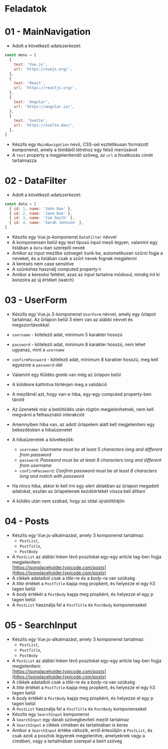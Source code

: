 # Feladatok

# 01 - MainNavigation

- Adott a következő adatszerkezet:

```js
const menu = [
  {
    text: 'Vue.js',
    url: 'https://vuejs.org/',
  },
  {
    text: 'React',
    url: 'https://reactjs.org/',
  },
  {
    text: 'Angular',
    url: 'https://angular.io/',
  },
  {
    text: 'Svelte',
    url: 'https://svelte.dev/',
  },
]
```

- Készíts egy `MainNavigation` nevű, CSS-sel esztétikusan formázott komponenst, amely a tömbből létrehoz egy felső menüsávot
- A `text` property a megjelenítendő szöveg, az `url` a hivatkozás címét tartalmazza

# 02 - DataFilter

- Adott a következő adatszerkezet:

```js
const data = [
  { id: 1, name: 'John Doe' },
  { id: 2, name: 'Jane Doe' },
  { id: 3, name: 'Jim Smith' },
  { id: 4, name: 'Sarah Johnson' },
]
```

- Készíts egy Vue.js-komponenst `DataFilter` névvel
- A komponensen belül egy text típusú input mező legyen, valamint egy listában a `data`-ban szereplő nevek
- Amikor az input mezőbe szöveget írunk be, automatikusan szűrni fogja a neveket, és a listában csak a szűrt nevek fognak megjelenni
- A keresés nem case sensitive
- A szűréshez használj computed property-t
- Amikor a keresési feltétel, azaz az input tartalma módosul, mindig írd ki konzolra az új értéket (watch)

# 03 - UserForm

- Készíts egy Vue.js 3-komponenst `UserForm` névvel, amely egy űrlapot tartalmaz. Az űrlapon belül 3 elem van az alábbi névvel és megszorításokkal:

- `username` - kötelező adat, minimum 5 karakter hosszú
- `password` - kötelező adat, minimum 8 karakter hosszú, nem lehet ugyanaz, mint a `username`
- `confirmPassword` - kötelező adat, minimum 8 karakter hosszú, meg kell egyeznie a `password`-del

- Valamint egy Küldés gomb van még az űrlapon belül
- A küldésre kattintva történjen meg a validáció
- A mezőknél azt, hogy van-e hiba, egy-egy computed property-ben tárold
- Az üzenetek már a betöltődés után rögtön megjelenhetnek, nem kell megvárni a felhasználói interakciót
- Amennyiben hiba van, az adott űrlapelem alatt kell megjeleníteni egy bekezdésben a hibaüzenetet
- A hibaüzenetek a következők:
  - `username`: _Username must be at least 5 characters long and different from password_
  - `password`: _Password must be at least 8 characters long and different from username_
  - `confirmPassword`: _Confirm password must be at least 8 characters long and match with password_
- Ha nincs hiba, akkor ki kell írni egy alert ablakban az űrlapon megadott adatokat, ezután az űrlapelemek kezdőértékét vissza kell állítani
- A küldés után nem szabad, hogy az oldal újratöltődjön

# 04 - Posts

- Készíts egy Vue.js-alkalmazást, amely 3 komponenst tartalmaz:
  - `PostList`,
  - `PostTitle`,
  - `PostBody`
- A `PostList` az alábbi linken lévő posztokat egy-egy article tag-ben fogja megjeleníteni:  
   [https://jsonplaceholder.typicode.com/posts](https://jsonplaceholder.typicode.com/posts)
- A cikkek adataiból csak a _title_-re és a _body_-ra van szükség
- A _title_ értékét a `PostTitle` kapja meg propként, és helyezze el egy h3 tagen belül
- A _body_ értékét a `PostBody` kapja meg propként, és helyezze el egy p tagen belül
- A `PostList` használja fel a `PostTitle` és `PostBody` komponenseket

# 05 - SearchInput

- Készíts egy Vue.js-alkalmazást, amely 3 komponenst tartalmaz:
  - `PostList`,
  - `PostTitle`,
  - `PostBody`
- A `PostList` az alábbi linken lévő posztokat egy-egy article tag-ben fogja megjeleníteni:  
   [https://jsonplaceholder.typicode.com/posts](https://jsonplaceholder.typicode.com/posts)
- A cikkek adataiból csak a _title_-re és a _body_-ra van szükség
- A _title_ értékét a `PostTitle` kapja meg propként, és helyezze el egy h3 tagen belül
- A _body_ értékét a `PostBody` kapja meg propként, és helyezze el egy p tagen belül
- A `PostList` használja fel a `PostTitle` és `PostBody` komponenseket
- Készíts egy `SearchInput` komponenst
- A `SearchInput` egy darab szövegbeviteli mezőt tartalmaz
- A `SearchInput` a cikkek címében és tartalmában is keres
- Amikor a `SearchInput` értéke változik, erről értesüljön a `PostList`, és csak azok a posztok legyenek megjelenítve, amelyeknek vagy a címében, vagy a tartalmában szerepel a beírt szöveg
